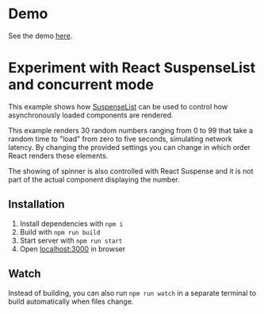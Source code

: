# Demo
See the demo [here](https://marozzocom.github.io/concurrent/).

# Experiment with React SuspenseList and concurrent mode
This example shows how [SuspenseList](https://reactjs.org/docs/concurrent-mode-reference.html#suspenselist) can be used to control how asynchronously loaded components are rendered.

This example renders 30 random numbers ranging from 0 to 99 that take a random time to "load" from zero to five seconds, simulating network latency. By changing the provided settings you can change in which order React renders these elements.

The showing of spinner is also controlled with React Suspense and it is not part of the actual component displaying the number.

## Installation
1) Install dependencies with `npm i`
2) Build with `npm run build`
3) Start server with `npm run start`
4) Open [localhost:3000](http://localhost:3000) in browser

## Watch
Instead of building, you can also run `npm run watch` in a separate terminal to build automatically when files change.